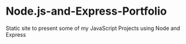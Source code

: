 # Node.js-and-Express-Portfolio
 Static site to present some of my JavaScript Projects using Node and Express
